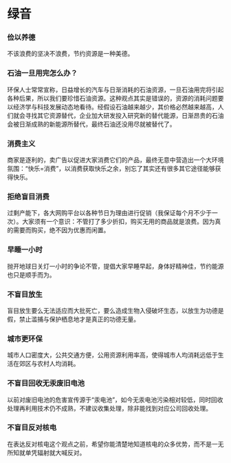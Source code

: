 # 绿音 

### 俭以养德
不该浪费的坚决不浪费，节约资源是一种美德。

### 石油一旦用完怎么办？
环保人士常常宣称，日益增长的汽车与日渐消耗的石油资源，一旦石油用完将引起各种后果，所以我们要珍惜石油资源。这种观点其实是错误的，资源的消耗问题要以经济学与科技发展动态地看待。经假设石油越来越少，其价格必然越来越高，人们就会寻找其它资源替代，企业加大研发投入研究新的替代能源，日渐昂贵的石油会被日渐成熟的新能源所替代，最终石油还没用尽就被替代了。

### 消费主义
商家是逐利的，卖广告以促进大家消费它们的产品，最终无意中营造出一个大环境氛围：“快乐=消费”，以消费获取快乐之余，别忘了其实还有很多其它途径能够获得快乐。

### 拒绝盲目消费
过剩产能下，各大网购平台以各种节日为理由进行促销（我保证每个月不少于一次）。大家须有一个意识：不管打了多少折扣，购买无用的商品就是浪费。因为真的需要而购买，绝不因为优惠而闲置。

### 早睡一小时
抛开地球日关灯一小时的争论不管，提倡大家早睡早起，身体好精神佳，节约能源也只是顺手而为。

### 不盲目放生
盲目放生要么无法适应而大批死亡，要么造成生物入侵破坏生态，以放生为功德是假，禁止滥捕与保护栖息地才是真正的功德无量。

### 城市更环保
城市人口密度大，公共交通方便，公用资源利用率高，使得城市人均消耗远低于生活在郊区与农村人均消耗。

### 不盲目回收无汞废旧电池 
以前对废旧电池的危害宣传源于“汞电池”，如今无汞电池污染相对较低，同时回收处理再利用技术仍不成熟，不建议收集处理，除非能找到对应公司回收处理。

### 不盲目反对核电
在表达反对核电这个观点之前，希望你能清楚地知道核电的众多优势，而不是一无所知就单凭辐射就大喊反对。

